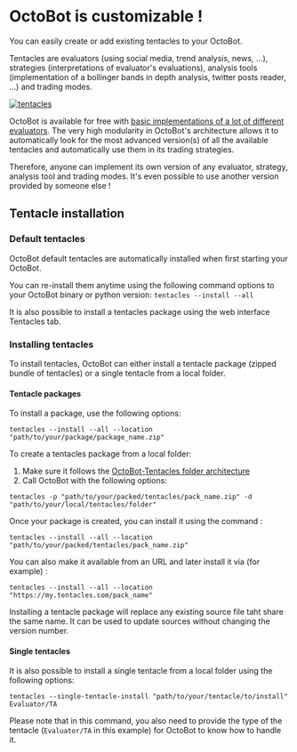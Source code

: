 OctoBot is customizable !
=========================

You can easily create or add existing tentacles to your OctoBot.

Tentacles are evaluators (using social media, trend analysis, news,
...), strategies (interpretations of evaluator's evaluations),
analysis tools (implementation of a bollinger bands in depth analysis,
twitter posts reader, ...) and trading modes.

[![tentacles](https://raw.githubusercontent.com/Drakkar-Software/OctoBot/assets/wiki_resources/tentacles.jpg)](https://raw.githubusercontent.com/Drakkar-Software/OctoBot/assets/wiki_resources/tentacles.jpg)

OctoBot is available for free with [basic implementations of a lot of
different
evaluators](https://github.com/Drakkar-Software/OctoBot-Tentacles). The
very high modularity in OctoBot's architecture allows it to
automatically look for the most advanced version(s) of all the available
tentacles and automatically use them in its trading strategies.

Therefore, anyone can implement its own version of any evaluator,
strategy, analysis tool and trading modes. It's even possible to use
another version provided by someone else !

Tentacle installation
---------------------

### Default tentacles

OctoBot default tentacles are automatically installed when first
starting your OctoBot.

You can re-install them anytime using the following command options to
your OctoBot binary or python version: `tentacles --install --all`

It is also possible to install a tentacles package using the web
interface Tentacles tab.

### Installing tentacles

To install tentacles, OctoBot can either install a tentacle package
(zipped bundle of tentacles) or a single tentacle from a local folder.

#### Tentacle packages

To install a package, use the following options:

``` {.sourceCode .shell}
tentacles --install --all --location "path/to/your/package/package_name.zip"
```

To create a tentacles package from a local folder:

1.  Make sure it follows the [OctoBot-Tentacles folder
    architecture](https://github.com/Drakkar-Software/OctoBot-Tentacles)
2.  Call OctoBot with the following options:

``` {.sourceCode .shell}
tentacles -p "path/to/your/packed/tentacles/pack_name.zip" -d "path/to/your/local/tentacles/folder"
```

Once your package is created, you can install it using the command :

``` {.sourceCode .shell}
tentacles --install --all --location "path/to/your/packed/tentacles/pack_name.zip"
```

You can also make it available from an URL and later install it via (for
example) :

``` {.sourceCode .shell}
tentacles --install --all --location "https://my.tentacles.com/pack_name"
```

Installing a tentacle package will replace any existing source file taht
share the same name. It can be used to update sources without changing
the version number.

#### Single tentacles

It is also possible to install a single tentacle from a local folder
using the following options:

``` {.sourceCode .shell}
tentacles --single-tentacle-install "path/to/your/tentacle/to/install" Evaluator/TA
```

Please note that in this command, you also need to provide the type of
the tentacle (`Evaluator/TA` in this example) for OctoBot to know how to
handle it.
